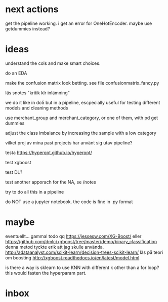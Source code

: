 # next actions

get the pipeline working. i get an error for OneHotEncoder. maybe use getdummies instead? 

# ideas

understand the cols and make smart choices.

do an EDA

make the confusion matrix look betting. see file confusionmatrix_fancy.py

läs snotes "kritik klr inlämning"

we do it like in do5 but in a pipeline, escpecially useful for testing different models and cleaning methods

use merchant_group and merchant_category, or one of them, with pd get dummies

adjust the class imbalance by increasing the sample with a low category

vilket proj av mina past projects har använt sig utav pipeline?

testa https://hyperopt.github.io/hyperopt/

test xgboost

test DL?

test another apporach for the NA, se /notes

try to do all this in a pipeline

do NOT use a jupyter notebook. the code is fine in .py format

# maybe

eventuellt... gammal todo
  qq https://jessesw.com/XG-Boost/ eller https://github.com/dmlc/xgboost/tree/master/demo/binary_classification denna metod tyckte erik att jag skulle använda.
  http://adataanalyst.com/scikit-learn/decision-trees-scikit-learn/
  läs på teori om boosting http://xgboost.readthedocs.io/en/latest/model.html

is there a way is sklearn to use KNN with different k other than a for loop? this would fasten the hyperparam part.

# inbox
